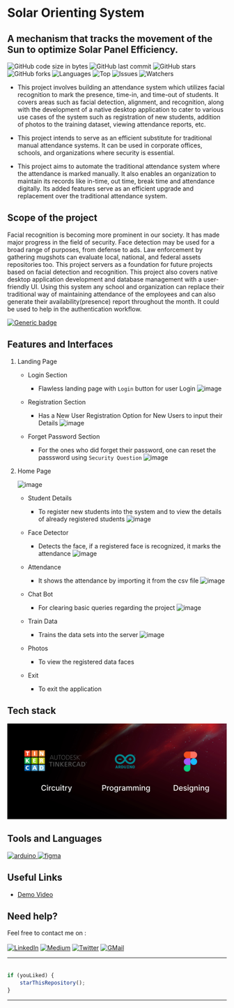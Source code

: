 # Solar Orienting System
## A mechanism that tracks the movement of the Sun to optimize Solar Panel Efficiency.

![GitHub code size in bytes](https://img.shields.io/github/languages/code-size/Raj82862/SOS)
![GitHub last commit](https://img.shields.io/github/last-commit/Raj82862/SOS)
![GitHub stars](https://img.shields.io/packagist/stars/Raj82862/SOS)
![GitHub forks](https://img.shields.io/github/forks/Raj82862/SOS)
![Languages](https://img.shields.io/sourceforge/languages/SOS)
![Top](https://img.shields.io/github/languages/top/Raj82862/SOS)
![Issues](https://img.shields.io/github/issues/Raj82862/SOS)
![Watchers](https://img.shields.io/github/watchers/Raj82862/SOS)

* This project involves building an attendance system which utilizes facial recognition to mark the presence, time-in, and time-out of students. It covers areas such as facial detection, alignment, and recognition, along with the development of a native desktop application to cater to various use cases of the system such as registration of new students, addition of photos to the training dataset, viewing attendance reports, etc. 

* This project intends to serve as an efficient substitute for traditional manual attendance systems. It can be used in corporate offices, schools, and organizations where security is essential.

* This project aims to automate the traditional attendance system where the attendance is marked manually. It also enables an organization to maintain its records like in-time, out time, break time and attendance digitally. Its added features serve as an efficient upgrade and replacement over the traditional attendance system.

## Scope of the project 
Facial recognition is becoming more prominent in our society. It has made major progress in the field of security. 
Face detection may be used for a broad range of purposes, from defense to ads.
Law enforcement by gathering mugshots can evaluate local, national, and federal assets repositories too.
This project servers as a foundation for future projects based on facial detection and recognition. 
This project also covers native desktop application development and database management with a user-friendly UI. Using this system any school and organization can replace their traditional way of maintaining attendance of the employees and can also generate their availability(presence) report throughout the month. It could be used to help in the authentication workflow.

[![Generic badge](https://img.shields.io/badge/view-demo-blue?style=for-the-badge&label=View%20Demo%20Video)](https://youtu.be/OKKK1GOnlIU) 

## Features and Interfaces

1. Landing Page
   
   - Login Section
     - Flawless landing page with `Login` button for user Login
   ![image]()

   - Registration Section 
     - Has a New User Registration Option for New Users to input their Details
   ![image]()
   
   - Forget Password Section
     - For the ones who did forget their password, one can reset the passsword using `Security Question`
   ![image]()
   
2. Home Page

   ![image]()

   - Student Details 
     - To register new students into the system and to view the details of already registered students
   ![image]()

   - Face Detector 
     - Detects the face, if a registered face is recognized, it marks the attendance
    ![image]()

   - Attendance 
     - It shows the attendance by importing it from the csv file
    ![image]()

   - Chat Bot 
     - For clearing basic queries regarding the project
    ![image]()

   - Train Data 
     - Trains the data sets into the server
    ![image]()

   - Photos
     - To view the registered data faces
   
   - Exit
     - To exit the application

## Tech stack

![image](https://github.com/Raj82862/SOS/blob/main/Untitled.png)

## Tools and Languages
<p align="left"> 
<a href="https://www.arduino.cc/" target="_blank"> <img src="https://cdn.worldvectorlogo.com/logos/arduino-1.svg" alt="arduino" width="40" height="40"/> </a>
<a href="https://www.figma.com/" target="_blank"> <img src="https://www.vectorlogo.zone/logos/figma/figma-icon.svg" alt="figma" width="40" height="40"/> </a>
</p>


## Useful Links

- [Demo Video](https://youtu.be/OKKK1GOnlIU)

## Need help?

Feel free to contact me on : <br /><br />
[![LinkedIn](https://img.shields.io/badge/LinkedIn-0077B5?style=for-the-badge&logo=linkedin&logoColor=white)](https://www.linkedin.com/in/raj-more-50b543202/) [![Medium](https://img.shields.io/badge/Medium-12100E?style=for-the-badge&logo=medium&logoColor=white)](https://medium.com/@rajenterprises.pm) [![Twitter](https://img.shields.io/badge/Twitter-1DA1F2?style=for-the-badge&logo=twitter&logoColor=white)](https://twitter.com/RajMore06) [![GMail](https://img.shields.io/badge/Gmail-D14836?style=for-the-badge&logo=gmail&logoColor=white)](mailto:rajm.ug20.ece@nitp.ac.in)

---------

```javascript

if (youLiked) {
    starThisRepository();
}

```

-----------
